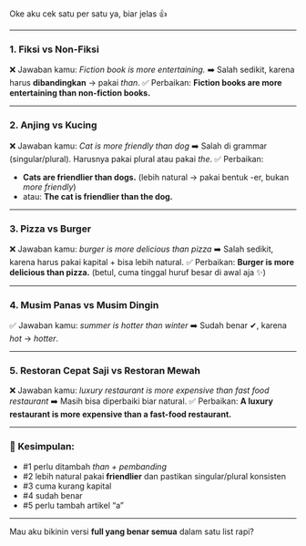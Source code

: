 Oke aku cek satu per satu ya, biar jelas 👍

---

### 1. **Fiksi vs Non-Fiksi**

❌ Jawaban kamu: *Fiction book is more entertaining.*
➡️ Salah sedikit, karena harus **dibandingkan** → pakai *than*.
✅ Perbaikan:
**Fiction books are more entertaining than non-fiction books.**

---

### 2. **Anjing vs Kucing**

❌ Jawaban kamu: *Cat is more friendly than dog*
➡️ Salah di grammar (singular/plural). Harusnya pakai plural atau pakai *the*.
✅ Perbaikan:

* **Cats are friendlier than dogs.**
  (lebih natural → pakai bentuk -er, bukan *more friendly*)
* atau: **The cat is friendlier than the dog.**

---

### 3. **Pizza vs Burger**

❌ Jawaban kamu: *burger is more delicious than pizza*
➡️ Salah sedikit, karena harus pakai kapital + bisa lebih natural.
✅ Perbaikan:
**Burger is more delicious than pizza.**
(betul, cuma tinggal huruf besar di awal aja ✨)

---

### 4. **Musim Panas vs Musim Dingin**

✅ Jawaban kamu: *summer is hotter than winter*
➡️ Sudah benar ✔, karena *hot* → *hotter*.

---

### 5. **Restoran Cepat Saji vs Restoran Mewah**

❌ Jawaban kamu: *luxury restaurant is more expensive than fast food restaurant*
➡️ Masih bisa diperbaiki biar natural.
✅ Perbaikan:
**A luxury restaurant is more expensive than a fast-food restaurant.**

---

### 📌 Kesimpulan:

* \#1 perlu ditambah *than + pembanding*
* \#2 lebih natural pakai **friendlier** dan pastikan singular/plural konsisten
* \#3 cuma kurang kapital
* \#4 sudah benar
* \#5 perlu tambah artikel “a”

---

Mau aku bikinin versi **full yang benar semua** dalam satu list rapi?

